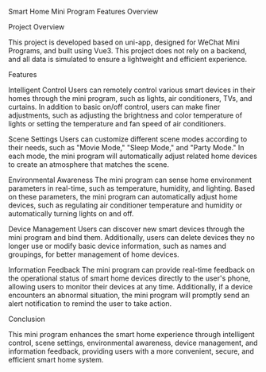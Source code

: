 Smart Home Mini Program Features Overview

Project Overview

This project is developed based on uni-app, designed for WeChat Mini Programs, and built using Vue3. This project does not rely on a backend, and all data is simulated to ensure a lightweight and efficient experience.

Features

Intelligent Control Users can remotely control various smart devices in their homes through the mini program, such as lights, air conditioners, TVs, and curtains. In addition to basic on/off control, users can make finer adjustments, such as adjusting the brightness and color temperature of lights or setting the temperature and fan speed of air conditioners.

Scene Settings Users can customize different scene modes according to their needs, such as "Movie Mode," "Sleep Mode," and "Party Mode." In each mode, the mini program will automatically adjust related home devices to create an atmosphere that matches the scene.

Environmental Awareness The mini program can sense home environment parameters in real-time, such as temperature, humidity, and lighting. Based on these parameters, the mini program can automatically adjust home devices, such as regulating air conditioner temperature and humidity or automatically turning lights on and off.

Device Management Users can discover new smart devices through the mini program and bind them. Additionally, users can delete devices they no longer use or modify basic device information, such as names and groupings, for better management of home devices.

Information Feedback The mini program can provide real-time feedback on the operational status of smart home devices directly to the user's phone, allowing users to monitor their devices at any time. Additionally, if a device encounters an abnormal situation, the mini program will promptly send an alert notification to remind the user to take action.

Conclusion

This mini program enhances the smart home experience through intelligent control, scene settings, environmental awareness, device management, and information feedback, providing users with a more convenient, secure, and efficient smart home system.
